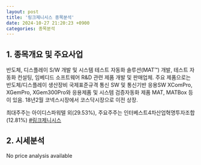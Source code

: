 ```yaml
---
layout: post
title: '링크제니시스 종목분석'
date: 2024-10-27 21:20:23 +0900
categories: 종목분석
---
```


## 1. 종목개요 및 주요사업

반도체, 디스플레이 S/W 개발 및 시스템 테스트 자동화 솔루션(MAT™) 개발, 테스트 자동화 컨설팅, 임베디드 소프트웨어 R&D 관련 제품 개발 및 판매업체. 주요 제품으로는 반도체/디스플레이 생산장비 국제표준규격 통신 SW 및 통신기반 응용SW XComPro, XGemPro, XGem300Pro와 응용제품 및 시스템 검증자동화 제품 MAT, MATBox 등이 있음. 18년2월 코넥스시장에서 코스닥시장으로 이전 상장.

최대주주는 아이디스파워텔 외(29.53%), 주요주주는 인터베스트4차산업혁명투자조합(12.81%)
[#링크제니시스](#)

## 2. 시세분석

No price analysis available
